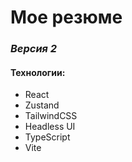 # Мое резюме

### _Версия 2_

#### Технологии:

- React
- Zustand
- TailwindCSS
- Headless UI
- TypeScript
- Vite
